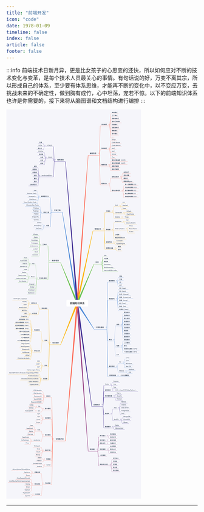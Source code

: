 ```yaml
---
title: "前端开发"
icon: "code"
date: 1978-01-09
timeline: false
index: false
article: false
footer: false
---
```


:::info
前端技术日新月异，更是比女孩子的心思变的还快，所以如何应对不断的技术变化与变革，是每个技术人员最关心的事情。有句话说的好，万变不离其宗，所以形成自己的体系，至少要有体系思维，才能再不断的变化中，以不变应万变，去挑战未来的不确定性，做到胸有成竹，心中坦荡，宠若不惊。以下的前端知识体系也许是你需要的，接下来将从脑图谱和文档结构进行编排
:::

<img src="./assets/web.png">



--- 
<AutoCatalog />